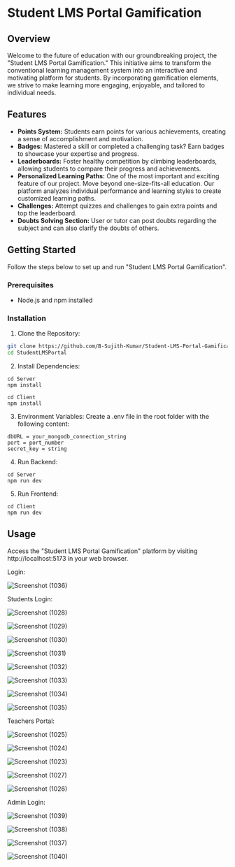 # Student LMS Portal Gamification

## Overview

Welcome to the future of education with our groundbreaking project, the "Student LMS Portal Gamification." This initiative aims to transform the conventional learning management system into an interactive and motivating platform for students. By incorporating gamification elements, we strive to make learning more engaging, enjoyable, and tailored to individual needs.

## Features

- **Points System:** Students earn points for various achievements, creating a sense of accomplishment and motivation.
- **Badges:** Mastered a skill or completed a challenging task? Earn badges to showcase your expertise and progress.
- **Leaderboards:** Foster healthy competition by climbing leaderboards, allowing students to compare their progress and achievements.
- **Personalized Learning Paths:** One of the most important and exciting feature of our project. Move beyond one-size-fits-all education. Our platform analyzes individual performance and learning styles to create customized learning paths.
- **Challenges:** Attempt quizzes and challenges to gain extra points and top the leaderboard.
- **Doubts Solving Section:** User or tutor can post doubts regarding the subject and can also clarify the doubts of others.

## Getting Started

Follow the steps below to set up and run "Student LMS Portal Gamification".

### Prerequisites

- Node.js and npm installed

### Installation

1. Clone the Repository:

```bash
git clone https://github.com/B-Sujith-Kumar/Student-LMS-Portal-Gamification.git
cd StudentLMSPortal
```
2. Install Dependencies:
```
cd Server
npm install
```
```
cd Client
npm install
```
3. Environment Variables: Create a .env file in the root folder with the following content:
 ```
dbURL = your_mongodb_connection_string
port = port_number
secret_key = string
```
4. Run Backend:
```
cd Server
npm run dev
```
5. Run Frontend:
```
cd Client
npm run dev
```
## Usage
Access the "Student LMS Portal Gamification" platform by visiting http://localhost:5173 in your web browser.








Login:









![Screenshot (1036)](https://github.com/B-Sujith-Kumar/Student-LMS-Portal-Gamification/assets/92416850/d68033aa-307d-4c66-9b5c-a7b1524651a7)










Students Login:







![Screenshot (1028)](https://github.com/B-Sujith-Kumar/Student-LMS-Portal-Gamification/assets/92416850/a5dcadb9-1121-42a3-9269-16eb72e0424d)










![Screenshot (1029)](https://github.com/B-Sujith-Kumar/Student-LMS-Portal-Gamification/assets/92416850/fef39b3f-7e0e-4542-a24e-c18541143af8)

![Screenshot (1030)](https://github.com/B-Sujith-Kumar/Student-LMS-Portal-Gamification/assets/92416850/6cf73e38-8781-4ee0-90e7-f54d56ed00ee)

![Screenshot (1031)](https://github.com/B-Sujith-Kumar/Student-LMS-Portal-Gamification/assets/92416850/20042043-8e5a-488c-94d2-b145da6f57dc)

![Screenshot (1032)](https://github.com/B-Sujith-Kumar/Student-LMS-Portal-Gamification/assets/92416850/2a8ba210-bd09-4925-8cf8-8d0f7f988c54)

![Screenshot (1033)](https://github.com/B-Sujith-Kumar/Student-LMS-Portal-Gamification/assets/92416850/91475a43-a175-4c5b-89ba-db80a47a8c90)

![Screenshot (1034)](https://github.com/B-Sujith-Kumar/Student-LMS-Portal-Gamification/assets/92416850/8e792492-961c-4a70-abfe-ff5e3ab89502)


![Screenshot (1035)](https://github.com/B-Sujith-Kumar/Student-LMS-Portal-Gamification/assets/92416850/74d5eed3-a602-4b16-8dcd-33b78202e2e1)








Teachers Portal:




![Screenshot (1025)](https://github.com/B-Sujith-Kumar/Student-LMS-Portal-Gamification/assets/92416850/e5f6f8fe-8989-4af7-9e04-3e2688c82125)



![Screenshot (1024)](https://github.com/B-Sujith-Kumar/Student-LMS-Portal-Gamification/assets/92416850/85693150-2962-4eb3-b659-d73c11bca28f)




![Screenshot (1023)](https://github.com/B-Sujith-Kumar/Student-LMS-Portal-Gamification/assets/92416850/3c4ac1a0-f80c-4f81-b6e2-bce55ae4e630)




![Screenshot (1027)](https://github.com/B-Sujith-Kumar/Student-LMS-Portal-Gamification/assets/92416850/5c5851bf-33f7-41f7-b93e-a23f06cc653b)




![Screenshot (1026)](https://github.com/B-Sujith-Kumar/Student-LMS-Portal-Gamification/assets/92416850/ac6459cd-e0eb-4bb2-8af8-a7c8ac20e708)





Admin Login:






![Screenshot (1039)](https://github.com/B-Sujith-Kumar/Student-LMS-Portal-Gamification/assets/92416850/db2051fe-5623-4270-84b7-8e455b85c543)





![Screenshot (1038)](https://github.com/B-Sujith-Kumar/Student-LMS-Portal-Gamification/assets/92416850/8510b3c7-3c34-438c-a0b4-4946571151d6)




![Screenshot (1037)](https://github.com/B-Sujith-Kumar/Student-LMS-Portal-Gamification/assets/92416850/3fb10d1f-b497-4ab8-8acf-866022daf90f)





![Screenshot (1040)](https://github.com/B-Sujith-Kumar/Student-LMS-Portal-Gamification/assets/92416850/757fd4e8-2b4b-4e83-a7bb-f9cdbd6931b9)



